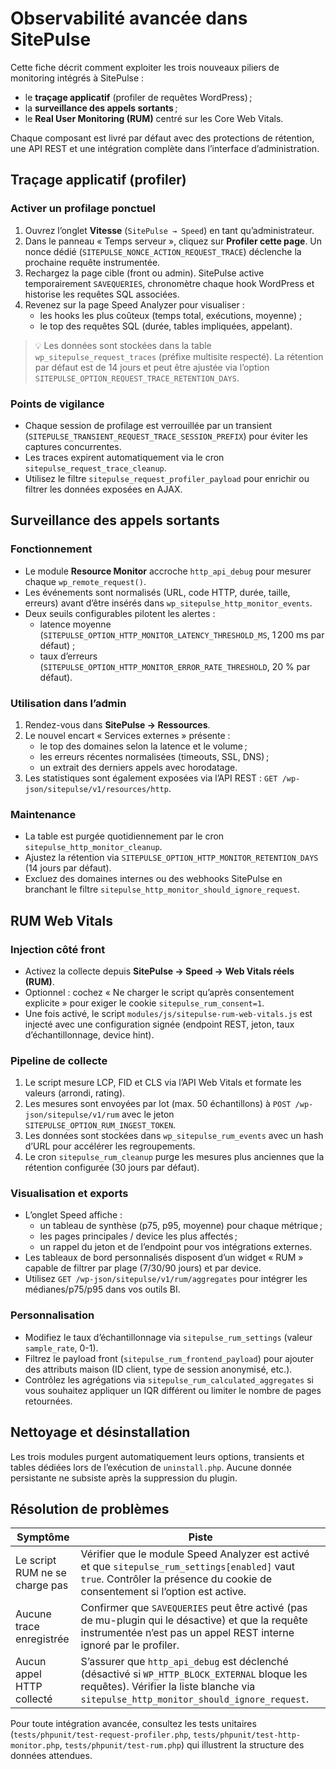 # Observabilité avancée dans SitePulse

Cette fiche décrit comment exploiter les trois nouveaux piliers de monitoring intégrés à SitePulse :

- le **traçage applicatif** (profiler de requêtes WordPress) ;
- la **surveillance des appels sortants** ;
- le **Real User Monitoring (RUM)** centré sur les Core Web Vitals.

Chaque composant est livré par défaut avec des protections de rétention, une API REST et une intégration complète dans l’interface d’administration.

## Traçage applicatif (profiler)

### Activer un profilage ponctuel

1. Ouvrez l’onglet **Vitesse** (`SitePulse → Speed`) en tant qu’administrateur.
2. Dans le panneau « Temps serveur », cliquez sur **Profiler cette page**. Un nonce dédié (`SITEPULSE_NONCE_ACTION_REQUEST_TRACE`) déclenche la prochaine requête instrumentée.
3. Rechargez la page cible (front ou admin). SitePulse active temporairement `SAVEQUERIES`, chronomètre chaque hook WordPress et historise les requêtes SQL associées.
4. Revenez sur la page Speed Analyzer pour visualiser :
   - les hooks les plus coûteux (temps total, exécutions, moyenne) ;
   - le top des requêtes SQL (durée, tables impliquées, appelant).

> 💡 Les données sont stockées dans la table `wp_sitepulse_request_traces` (préfixe multisite respecté). La rétention par défaut est de 14 jours et peut être ajustée via l’option `SITEPULSE_OPTION_REQUEST_TRACE_RETENTION_DAYS`.

### Points de vigilance

- Chaque session de profilage est verrouillée par un transient (`SITEPULSE_TRANSIENT_REQUEST_TRACE_SESSION_PREFIX`) pour éviter les captures concurrentes.
- Les traces expirent automatiquement via le cron `sitepulse_request_trace_cleanup`.
- Utilisez le filtre `sitepulse_request_profiler_payload` pour enrichir ou filtrer les données exposées en AJAX.

## Surveillance des appels sortants

### Fonctionnement

- Le module **Resource Monitor** accroche `http_api_debug` pour mesurer chaque `wp_remote_request()`.
- Les événements sont normalisés (URL, code HTTP, durée, taille, erreurs) avant d’être insérés dans `wp_sitepulse_http_monitor_events`.
- Deux seuils configurables pilotent les alertes :
  - latence moyenne (`SITEPULSE_OPTION_HTTP_MONITOR_LATENCY_THRESHOLD_MS`, 1 200 ms par défaut) ;
  - taux d’erreurs (`SITEPULSE_OPTION_HTTP_MONITOR_ERROR_RATE_THRESHOLD`, 20 % par défaut).

### Utilisation dans l’admin

1. Rendez-vous dans **SitePulse → Ressources**.
2. Le nouvel encart « Services externes » présente :
   - le top des domaines selon la latence et le volume ;
   - les erreurs récentes normalisées (timeouts, SSL, DNS) ;
   - un extrait des derniers appels avec horodatage.
3. Les statistiques sont également exposées via l’API REST : `GET /wp-json/sitepulse/v1/resources/http`.

### Maintenance

- La table est purgée quotidiennement par le cron `sitepulse_http_monitor_cleanup`.
- Ajustez la rétention via `SITEPULSE_OPTION_HTTP_MONITOR_RETENTION_DAYS` (14 jours par défaut).
- Excluez des domaines internes ou des webhooks SitePulse en branchant le filtre `sitepulse_http_monitor_should_ignore_request`.

## RUM Web Vitals

### Injection côté front

- Activez la collecte depuis **SitePulse → Speed → Web Vitals réels (RUM)**.
- Optionnel : cochez « Ne charger le script qu’après consentement explicite » pour exiger le cookie `sitepulse_rum_consent=1`.
- Une fois activé, le script `modules/js/sitepulse-rum-web-vitals.js` est injecté avec une configuration signée (endpoint REST, jeton, taux d’échantillonnage, device hint).

### Pipeline de collecte

1. Le script mesure LCP, FID et CLS via l’API Web Vitals et formate les valeurs (arrondi, rating).
2. Les mesures sont envoyées par lot (max. 50 échantillons) à `POST /wp-json/sitepulse/v1/rum` avec le jeton `SITEPULSE_OPTION_RUM_INGEST_TOKEN`.
3. Les données sont stockées dans `wp_sitepulse_rum_events` avec un hash d’URL pour accélérer les regroupements.
4. Le cron `sitepulse_rum_cleanup` purge les mesures plus anciennes que la rétention configurée (30 jours par défaut).

### Visualisation et exports

- L’onglet Speed affiche :
  - un tableau de synthèse (p75, p95, moyenne) pour chaque métrique ;
  - les pages principales / device les plus affectés ;
  - un rappel du jeton et de l’endpoint pour vos intégrations externes.
- Les tableaux de bord personnalisés disposent d’un widget « RUM » capable de filtrer par plage (7/30/90 jours) et par device.
- Utilisez `GET /wp-json/sitepulse/v1/rum/aggregates` pour intégrer les médianes/p75/p95 dans vos outils BI.

### Personnalisation

- Modifiez le taux d’échantillonnage via `sitepulse_rum_settings` (valeur `sample_rate`, 0-1).
- Filtrez le payload front (`sitepulse_rum_frontend_payload`) pour ajouter des attributs maison (ID client, type de session anonymisé, etc.).
- Contrôlez les agrégations via `sitepulse_rum_calculated_aggregates` si vous souhaitez appliquer un IQR différent ou limiter le nombre de pages retournées.

## Nettoyage et désinstallation

Les trois modules purgent automatiquement leurs options, transients et tables dédiées lors de l’exécution de `uninstall.php`. Aucune donnée persistante ne subsiste après la suppression du plugin.

## Résolution de problèmes

| Symptôme | Piste |
| --- | --- |
| Le script RUM ne se charge pas | Vérifier que le module Speed Analyzer est activé et que `sitepulse_rum_settings[enabled]` vaut `true`. Contrôler la présence du cookie de consentement si l’option est active. |
| Aucune trace enregistrée | Confirmer que `SAVEQUERIES` peut être activé (pas de mu-plugin qui le désactive) et que la requête instrumentée n’est pas un appel REST interne ignoré par le profiler. |
| Aucun appel HTTP collecté | S’assurer que `http_api_debug` est déclenché (désactivé si `WP_HTTP_BLOCK_EXTERNAL` bloque les requêtes). Vérifier la liste blanche via `sitepulse_http_monitor_should_ignore_request`. |

Pour toute intégration avancée, consultez les tests unitaires (`tests/phpunit/test-request-profiler.php`, `tests/phpunit/test-http-monitor.php`, `tests/phpunit/test-rum.php`) qui illustrent la structure des données attendues.
